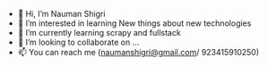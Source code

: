 - 👋 Hi, I’m Nauman Shigri
- 👀 I’m interested in learning New things about new technologies 
- 🌱 I’m currently learning scrapy and fullstack
- 💞️ I’m looking to collaborate on ...
- 📫 You can reach me (naumanshigri@gmail.com/ 923415910250)

<!---
naumanshigri/naumanshigri is a ✨ special ✨ repository because its `README.md` (this file) appears on your GitHub profile.
You can click the Preview link to take a look at your changes.
--->
